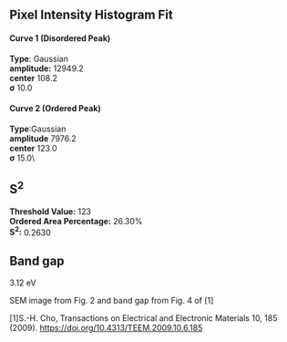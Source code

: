 ## Pixel Intensity Histogram Fit

#### Curve 1 (Disordered Peak)
**Type**: Gaussian\
**amplitude:** 12949.2\
**center** 108.2\
**σ** 10.0


#### Curve 2 (Ordered Peak)
**Type**:Gaussian\
**amplitude** 7976.2\
**center** 123.0\
**σ** 15.0\


## S<sup>2</sup>
**Threshold Value:** 123\
**Ordered Area Percentage:** 26.30%\
**S<sup>2</sup>:** 0.2630


## Band gap
3.12 eV


SEM image from Fig. 2 and band gap from Fig. 4 of [1]


[1]S.-H. Cho, Transactions on Electrical and Electronic Materials 10, 185 (2009).
https://doi.org/10.4313/TEEM.2009.10.6.185
